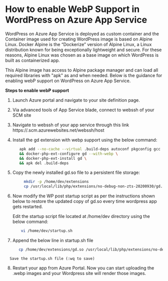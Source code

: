 # How to enable WebP Support in WordPress on Azure App Service

WordPress on Azure App Service is deployed as custom container and the Container image used for creating WordPress image is based on Alpine Linux. Docker Alpine is the “Dockerize” version of Alpine Linux, a Linux distribution known for being exceptionally lightweight and secure. For these reasons, Alpine Linux was chosen as a base image on which WordPress is built as containerized app.

This Alpine image has access to Alpine package manager and can load all required libraries with "apk" as and when needed.  Below is the guidance for enabling webP support on WordPress on Azure App Service.

**Steps to enable webP support**

1. Launch Azure portal and navigate to your site definition page.
2. Via advanced tools of App Service blade, connect to webssh of your SCM site
3. Navigate to webssh of your app service through this link https://<app service name>.scm.azurewebsites.net/webssh/host
4. Install the gd extension with webp support using the below command:
     ```bash
        apk add --no-cache --virtual .build-deps autoconf pkgconfig gcc g++ gawk make zlib-dev libpng-dev libwebp-dev \
        && docker-php-ext-configure gd --with-webp \
        && docker-php-ext-install gd \
        && apk del .build-deps
     ```

5. Copy the newly installed gd.so file to a persistent file storage:
    ```bash
         mkdir -p /home/dev/extensions
         cp /usr/local/lib/php/extensions/no-debug-non-zts-20200930/gd.so /home/dev/extensions/gd.so
     ```

6. Now modify the WP post startup script as per the instructions shown below to restore the updated copy of gd.so every time wordpress app gets restarted.

     Edit the startup script file located at /home/dev directory using the below command:  
  ```bash
         vi /home/dev/startup.sh
  ```
 7.  Append the below line in startup.sh file  
   ```bash      
         cp /home/dev/extensions/gd.so /usr/local/lib/php/extensions/no-debug-non-zts-20200930/gd.so
   ```
      Save the startup.sh file (:wq to save)

8. Restart your app from Azure Portal. Now you can start uploading the .webp images and your Wordpress site will render those images.

